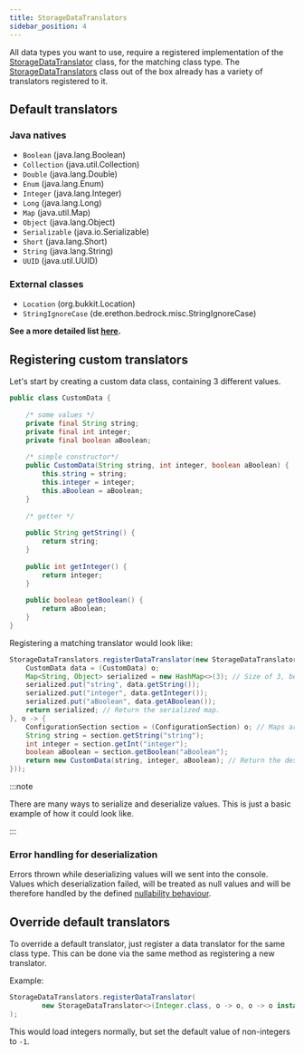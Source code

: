 ```yaml
---
title: StorageDataTranslators
sidebar_position: 4
---
```


All data types you want to use, require a registered implementation of the 
[StorageDataTranslator](https://github.com/DRE2N/Bedrock/blob/master/src/main/java/de/erethon/bedrock/config/storage/StorageDataTranslator.java) class,
for the matching class type. The [StorageDataTranslators](https://github.com/DRE2N/Bedrock/blob/master/src/main/java/de/erethon/bedrock/config/storage/StorageDataTranslators.java) 
class out of the box already has a variety of translators registered to it. 

## Default translators

### Java natives

- `Boolean` (java.lang.Boolean)
- `Collection` (java.util.Collection)
- `Double` (java.lang.Double)
- `Enum` (java.lang.Enum)
- `Integer` (java.lang.Integer)
- `Long` (java.lang.Long)
- `Map` (java.util.Map)
- `Object` (java.lang.Object)
- `Serializable` (java.io.Serializable)
- `Short` (java.lang.Short)
- `String` (java.lang.String)
- `UUID` (java.util.UUID)

### External classes

- `Location` (org.bukkit.Location)
- `StringIgnoreCase` (de.erethon.bedrock.misc.StringIgnoreCase)

**See a more detailed list [here](https://github.com/DRE2N/Bedrock/blob/master/src/main/java/de/erethon/bedrock/config/storage/StorageDataTranslators.java).**

## Registering custom translators

Let's start by creating a custom data class, containing 3 different values.

```java
public class CustomData {
    
    /* some values */
    private final String string;
    private final int integer;
    private final boolean aBoolean;
    
    /* simple constructor*/
    public CustomData(String string, int integer, boolean aBoolean) {
        this.string = string;
        this.integer = integer;
        this.aBoolean = aBoolean;
    }
    
    /* getter */
    
    public String getString() {
        return string;
    }
    
    public int getInteger() {
        return integer;
    }
    
    public boolean getBoolean() {
        return aBoolean;
    }
}
```

Registering a matching translator would look like:

```java
StorageDataTranslators.registerDataTranslator(new StorageDataTranslator<>(CustomData.class, o -> {
    CustomData data = (CustomData) o;
    Map<String, Object> serialized = new HashMap<>(3); // Size of 3, because there are 3 values.
    serialized.put("string", data.getString());
    serialized.put("integer", data.getInteger());
    serialized.put("aBoolean", data.getABoolean());
    return serialized; // Return the serialized map.
}, o -> {
    ConfigurationSection section = (ConfigurationSection) o; // Maps are loaded as ConfigurationSections.
    String string = section.getString("string");
    int integer = section.getInt("integer");
    boolean aBoolean = section.getBoolean("aBoolean");
    return new CustomData(string, integer, aBoolean); // Return the deserialized value.
}));
```

:::note

There are many ways to serialize and deserialize values. This is just a basic example of how it could look like.

:::

### Error handling for deserialization

Errors thrown while deserializing values will we sent into the console. Values which deserialization failed,
will be treated as null values and will be therefore handled by the defined [nullability behaviour](/bedrock/storage-data-container#nullability).

## Override default translators

To override a default translator, just register a data translator for the same class type.
This can be done via the same method as registering a new translator.

Example:

```java
StorageDataTranslators.registerDataTranslator(
        new StorageDataTranslator<>(Integer.class, o -> o, o -> o instanceof Integer ? (int) o : -1)
);
```

This would load integers normally, but set the default value of non-integers to `-1`.

